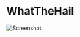 # WhatTheHail

![Screenshot ](https://user-images.githubusercontent.com/122703408/222987870-c8f0b58d-4eb8-4b81-ba09-9b104cf47e99.png)
